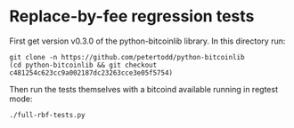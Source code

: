 Replace-by-fee regression tests
===============================

First get version v0.3.0 of the python-bitcoinlib library. In this directory
run:

    git clone -n https://github.com/petertodd/python-bitcoinlib
    (cd python-bitcoinlib && git checkout c481254c623cc9a002187dc23263cce3e05f5754)

Then run the tests themselves with a bitcoind available running in regtest
mode:

    ./full-rbf-tests.py
